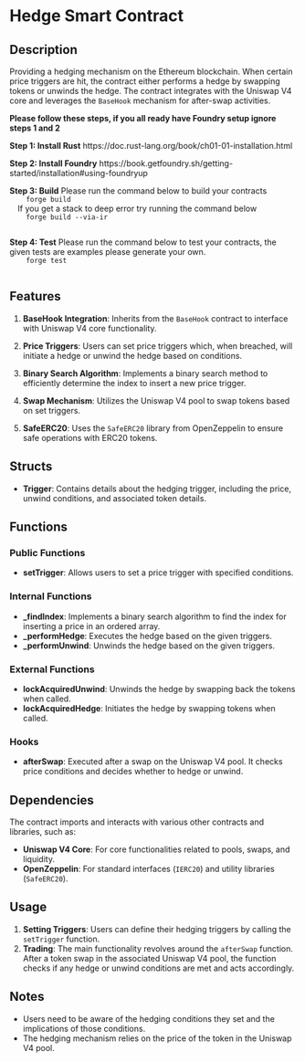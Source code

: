 # Hedge Smart Contract

## Description

Providing a hedging mechanism on the Ethereum blockchain. When certain price triggers are hit, the contract either performs a hedge by swapping tokens or unwinds the hedge. The contract integrates with the Uniswap V4 core and leverages the `BaseHook` mechanism for after-swap activities.

<p>
  <strong>Please follow these steps, if you all ready have Foundry setup ignore steps 1 and 2</strong>
</p>

<p>
  <strong> Step 1: Install Rust</strong>
  https://doc.rust-lang.org/book/ch01-01-installation.html
</p>

<p>
  <strong> Step 2: Install Foundry</strong>
  https://book.getfoundry.sh/getting-started/installation#using-foundryup
</p>

<p>
  <strong> Step 3: Build</strong>
  Please run the command below to build your contracts
  <code>
    forge build
  </code>
  If you get a stack to deep error try running the command below
  <code>
    forge build --via-ir 
  </code> 
</p>

<p>
  <strong> Step 4: Test</strong>
  Please run the command below to test your contracts, the given tests are examples please generate your own.
  <code>
    forge test
  </code>
</p>

## Features

1. **BaseHook Integration**: Inherits from the `BaseHook` contract to interface with Uniswap V4 core functionality.

2. **Price Triggers**: Users can set price triggers which, when breached, will initiate a hedge or unwind the hedge based on conditions.

3. **Binary Search Algorithm**: Implements a binary search method to efficiently determine the index to insert a new price trigger.

4. **Swap Mechanism**: Utilizes the Uniswap V4 pool to swap tokens based on set triggers.

5. **SafeERC20**: Uses the `SafeERC20` library from OpenZeppelin to ensure safe operations with ERC20 tokens.

## Structs

- **Trigger**: Contains details about the hedging trigger, including the price, unwind conditions, and associated token details.

## Functions

### Public Functions

- **setTrigger**: Allows users to set a price trigger with specified conditions.

### Internal Functions

- **\_findIndex**: Implements a binary search algorithm to find the index for inserting a price in an ordered array.
- **\_performHedge**: Executes the hedge based on the given triggers.
- **\_performUnwind**: Unwinds the hedge based on the given triggers.

### External Functions

- **lockAcquiredUnwind**: Unwinds the hedge by swapping back the tokens when called.
- **lockAcquiredHedge**: Initiates the hedge by swapping tokens when called.

### Hooks

- **afterSwap**: Executed after a swap on the Uniswap V4 pool. It checks price conditions and decides whether to hedge or unwind.

## Dependencies

The contract imports and interacts with various other contracts and libraries, such as:

- **Uniswap V4 Core**: For core functionalities related to pools, swaps, and liquidity.
- **OpenZeppelin**: For standard interfaces (`IERC20`) and utility libraries (`SafeERC20`).

## Usage

1. **Setting Triggers**: Users can define their hedging triggers by calling the `setTrigger` function.
2. **Trading**: The main functionality revolves around the `afterSwap` function. After a token swap in the associated Uniswap V4 pool, the function checks if any hedge or unwind conditions are met and acts accordingly.

## Notes

- Users need to be aware of the hedging conditions they set and the implications of those conditions.
- The hedging mechanism relies on the price of the token in the Uniswap V4 pool.
